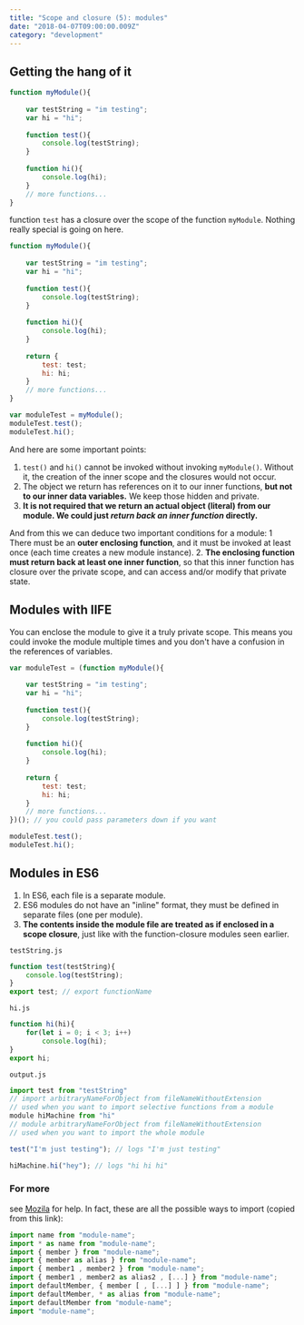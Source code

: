 ```yaml
---
title: "Scope and closure (5): modules"
date: "2018-04-07T09:00:00.009Z"
category: "development"
---
```


## Getting the hang of it
```javascript
function myModule(){
    
    var testString = "im testing";
    var hi = "hi";
    
    function test(){
        console.log(testString);
    }
    
    function hi(){
        console.log(hi);
    }
    // more functions...
}
```

function `test` has a closure over the scope of the function `myModule`. Nothing really special is going on here.

```javascript
function myModule(){
    
    var testString = "im testing";
    var hi = "hi";
    
    function test(){
        console.log(testString);
    }
    
    function hi(){
        console.log(hi);
    }
    
    return {
        test: test;
        hi: hi;
    }
    // more functions...
}

var moduleTest = myModule();
moduleTest.test();
moduleTest.hi();
```

And here are some important points:
1. `test()` and `hi()` cannot be invoked without invoking `myModule()`. Without it, the creation of the inner scope and the closures would not occur.
2. The object we return has references on it to our inner functions, **but not to our inner data variables.** We keep those hidden and private.
3. **It is not required that we return an actual object (literal) from our module. We could just _return back an inner function_ directly.**

And from this we can deduce two important conditions for a module:
1 There must be an **outer enclosing function**, and it must be invoked at least once (each time creates a new module instance).
2. **The enclosing function must return back at least one inner function**, so that this inner function has closure over the private scope, and can access and/or modify that private state.

## Modules with IIFE
You can enclose the module to give it a truly private scope. This means you could invoke the module multiple times and you don't have a confusion in the references of variables. 

```javascript
var moduleTest = (function myModule(){
    
    var testString = "im testing";
    var hi = "hi";
    
    function test(){
        console.log(testString);
    }
    
    function hi(){
        console.log(hi);
    }
    
    return {
        test: test;
        hi: hi;
    }
    // more functions...
})(); // you could pass parameters down if you want

moduleTest.test();
moduleTest.hi();
```

## Modules in ES6
1. In ES6, each file is a separate module. 
2. ES6 modules do not have an "inline" format, they must be defined in separate files (one per module). 
3. **The contents inside the module file are treated as if enclosed in a scope closure**, just like with the function-closure modules seen earlier.

`testString.js`

```javascript
function test(testString){
    console.log(testString);
}
export test; // export functionName
```

`hi.js`

```javascript
function hi(hi){
    for(let i = 0; i < 3; i++)
        console.log(hi);
}
export hi;
```

`output.js`

```javascript
import test from "testString" 
// import arbitraryNameForObject from fileNameWithoutExtension
// used when you want to import selective functions from a module
module hiMachine from "hi" 
// module arbitraryNameForObject from fileNameWithoutExtension
// used when you want to import the whole module

test("I'm just testing"); // logs "I'm just testing"

hiMachine.hi("hey"); // logs "hi hi hi"
```

### For more
see [Mozila](https://developer.mozilla.org/ko/docs/Web/JavaScript/Reference/Statements/import) for help. In fact, these are all the possible ways to import (copied from this link):

```javascript
import name from "module-name";
import * as name from "module-name";
import { member } from "module-name";
import { member as alias } from "module-name";
import { member1 , member2 } from "module-name";
import { member1 , member2 as alias2 , [...] } from "module-name";
import defaultMember, { member [ , [...] ] } from "module-name";
import defaultMember, * as alias from "module-name";
import defaultMember from "module-name";
import "module-name";
```
